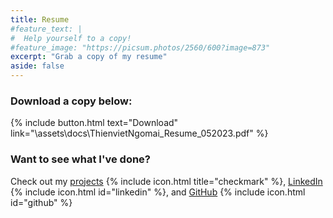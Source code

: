 ```yaml
---
title: Resume
#feature_text: |
#  Help yourself to a copy!
#feature_image: "https://picsum.photos/2560/600?image=873"
excerpt: "Grab a copy of my resume"
aside: false
---
```

### Download a copy below:

{% include button.html text="Download" link="\assets\docs\ThienvietNgomai_Resume_052023.pdf" %}

### Want to see what I've done?

Check out my [projects](/projects/) {% include icon.html title="checkmark" %}, [LinkedIn](https://www.linkedin.com/in/thienvietngomai/) {% include icon.html id="linkedin" %}, and [GitHub](https://github.com/BobTheHobo) {% include icon.html id="github" %}